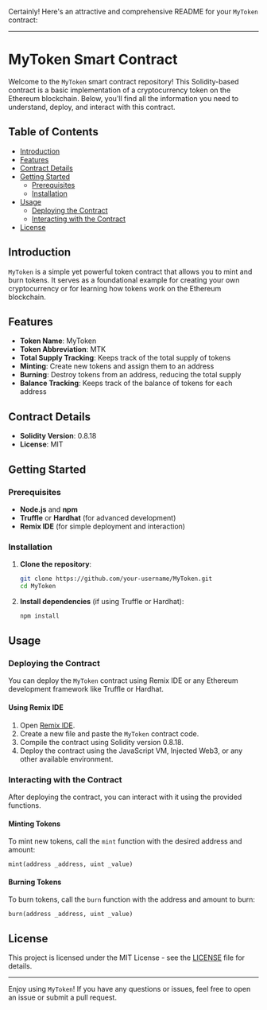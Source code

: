 Certainly! Here's an attractive and comprehensive README for your `MyToken` contract:

---

# MyToken Smart Contract

Welcome to the `MyToken` smart contract repository! This Solidity-based contract is a basic implementation of a cryptocurrency token on the Ethereum blockchain. Below, you'll find all the information you need to understand, deploy, and interact with this contract.

## Table of Contents
- [Introduction](#introduction)
- [Features](#features)
- [Contract Details](#contract-details)
- [Getting Started](#getting-started)
  - [Prerequisites](#prerequisites)
  - [Installation](#installation)
- [Usage](#usage)
  - [Deploying the Contract](#deploying-the-contract)
  - [Interacting with the Contract](#interacting-with-the-contract)
- [License](#license)

## Introduction
`MyToken` is a simple yet powerful token contract that allows you to mint and burn tokens. It serves as a foundational example for creating your own cryptocurrency or for learning how tokens work on the Ethereum blockchain.

## Features
- **Token Name**: MyToken
- **Token Abbreviation**: MTK
- **Total Supply Tracking**: Keeps track of the total supply of tokens
- **Minting**: Create new tokens and assign them to an address
- **Burning**: Destroy tokens from an address, reducing the total supply
- **Balance Tracking**: Keeps track of the balance of tokens for each address

## Contract Details
- **Solidity Version**: 0.8.18
- **License**: MIT

## Getting Started

### Prerequisites
- **Node.js** and **npm**
- **Truffle** or **Hardhat** (for advanced development)
- **Remix IDE** (for simple deployment and interaction)

### Installation
1. **Clone the repository**:
   ```bash
   git clone https://github.com/your-username/MyToken.git
   cd MyToken
   ```

2. **Install dependencies** (if using Truffle or Hardhat):
   ```bash
   npm install
   ```

## Usage

### Deploying the Contract
You can deploy the `MyToken` contract using Remix IDE or any Ethereum development framework like Truffle or Hardhat.

#### Using Remix IDE
1. Open [Remix IDE](https://remix.ethereum.org/).
2. Create a new file and paste the `MyToken` contract code.
3. Compile the contract using Solidity version 0.8.18.
4. Deploy the contract using the JavaScript VM, Injected Web3, or any other available environment.

### Interacting with the Contract
After deploying the contract, you can interact with it using the provided functions.

#### Minting Tokens
To mint new tokens, call the `mint` function with the desired address and amount:
```solidity
mint(address _address, uint _value)
```

#### Burning Tokens
To burn tokens, call the `burn` function with the address and amount to burn:
```solidity
burn(address _address, uint _value)
```

## License
This project is licensed under the MIT License - see the [LICENSE](LICENSE) file for details.

---

Enjoy using `MyToken`! If you have any questions or issues, feel free to open an issue or submit a pull request.

